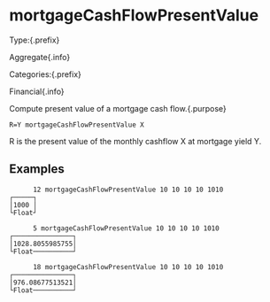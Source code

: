 # mortgageCashFlowPresentValue

Type:{.prefix}

Aggregate{.info}

Categories:{.prefix}

Financial{.info}

Compute present value of a mortgage cash flow.{.purpose}

~~~
R=Y mortgageCashFlowPresentValue X
~~~
R is the present value of the monthly cashflow X
at mortgage yield Y.

## Examples

~~~
      12 mortgageCashFlowPresentValue 10 10 10 10 1010
┌─────┐
│1000 │
└Float┘

      5 mortgageCashFlowPresentValue 10 10 10 10 1010
┌───────────────┐
│1028.8055985755│
└Float──────────┘

      18 mortgageCashFlowPresentValue 10 10 10 10 1010
┌───────────────┐
│976.08677513521│
└Float──────────┘

~~~


